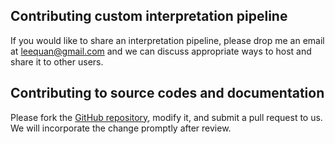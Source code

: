 ## Contributing custom interpretation pipeline

If you would like to share an interpretation pipeline, please drop me an email at leequan@gmail.com and we can discuss appropriate ways to host and share it to other users.

## Contributing to source codes and documentation

Please fork the [GitHub repository](https://github.com/WGLab/CancerVar), modify it, and submit a pull request to us. We will incorporate the change promptly after review.


